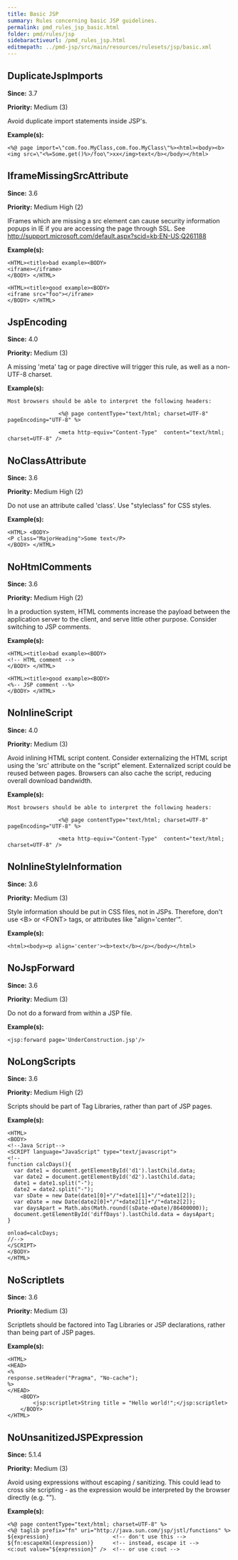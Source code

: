```yaml
---
title: Basic JSP
summary: Rules concerning basic JSP guidelines.
permalink: pmd_rules_jsp_basic.html
folder: pmd/rules/jsp
sidebaractiveurl: /pmd_rules_jsp.html
editmepath: ../pmd-jsp/src/main/resources/rulesets/jsp/basic.xml
---
```

## DuplicateJspImports

**Since:** 3.7

**Priority:** Medium (3)

Avoid duplicate import statements inside JSP's.

**Example(s):**

```
<%@ page import=\"com.foo.MyClass,com.foo.MyClass\"%><html><body><b><img src=\"<%=Some.get()%>/foo\">xx</img>text</b></body></html>
```

## IframeMissingSrcAttribute

**Since:** 3.6

**Priority:** Medium High (2)

IFrames which are missing a src element can cause security information popups in IE if you are accessing the page
through SSL. See http://support.microsoft.com/default.aspx?scid=kb;EN-US;Q261188

**Example(s):**

```
<HTML><title>bad example><BODY>
<iframe></iframe>
</BODY> </HTML>

<HTML><title>good example><BODY>
<iframe src="foo"></iframe>
</BODY> </HTML>
```

## JspEncoding

**Since:** 4.0

**Priority:** Medium (3)

A missing 'meta' tag or page directive will trigger this rule, as well as a non-UTF-8 charset.

**Example(s):**

```
Most browsers should be able to interpret the following headers:
                
                <%@ page contentType="text/html; charset=UTF-8" pageEncoding="UTF-8" %>
                    
                <meta http-equiv="Content-Type"  content="text/html; charset=UTF-8" />
```

## NoClassAttribute

**Since:** 3.6

**Priority:** Medium High (2)

Do not use an attribute called 'class'. Use "styleclass" for CSS styles.

**Example(s):**

```
<HTML> <BODY>
<P class="MajorHeading">Some text</P>
</BODY> </HTML>
```

## NoHtmlComments

**Since:** 3.6

**Priority:** Medium High (2)

In a production system, HTML comments increase the payload
			between the application server to the client, and serve
			little other purpose. Consider switching to JSP comments.

**Example(s):**

```
<HTML><title>bad example><BODY>
<!-- HTML comment -->
</BODY> </HTML>

<HTML><title>good example><BODY>
<%-- JSP comment --%>
</BODY> </HTML>
```

## NoInlineScript

**Since:** 4.0

**Priority:** Medium (3)

Avoid inlining HTML script content.  Consider externalizing the HTML script using the 'src' attribute on the "script" element.
Externalized script could be reused between pages.  Browsers can also cache the script, reducing overall download bandwidth.

**Example(s):**

```
Most browsers should be able to interpret the following headers:
                
                <%@ page contentType="text/html; charset=UTF-8" pageEncoding="UTF-8" %>
                    
                <meta http-equiv="Content-Type"  content="text/html; charset=UTF-8" />
```

## NoInlineStyleInformation

**Since:** 3.6

**Priority:** Medium (3)

Style information should be put in CSS files, not in JSPs. Therefore, don't use &lt;B> or &lt;FONT> tags, or attributes like "align='center'".

**Example(s):**

```
<html><body><p align='center'><b>text</b></p></body></html>
```

## NoJspForward

**Since:** 3.6

**Priority:** Medium (3)

Do not do a forward from within a JSP file.

**Example(s):**

```
<jsp:forward page='UnderConstruction.jsp'/>
```

## NoLongScripts

**Since:** 3.6

**Priority:** Medium High (2)

Scripts should be part of Tag Libraries, rather than part of JSP pages.

**Example(s):**

```
<HTML>
<BODY>
<!--Java Script-->
<SCRIPT language="JavaScript" type="text/javascript">
<!--
function calcDays(){
  var date1 = document.getElementById('d1').lastChild.data;
  var date2 = document.getElementById('d2').lastChild.data;
  date1 = date1.split("-");
  date2 = date2.split("-");
  var sDate = new Date(date1[0]+"/"+date1[1]+"/"+date1[2]);
  var eDate = new Date(date2[0]+"/"+date2[1]+"/"+date2[2]);
  var daysApart = Math.abs(Math.round((sDate-eDate)/86400000));
  document.getElementById('diffDays').lastChild.data = daysApart;
}

onload=calcDays;
//-->
</SCRIPT>
</BODY>
</HTML>
```

## NoScriptlets

**Since:** 3.6

**Priority:** Medium (3)

Scriptlets should be factored into Tag Libraries or JSP	declarations, rather than being part of JSP pages.

**Example(s):**

```
<HTML>
<HEAD>
<%
response.setHeader("Pragma", "No-cache");
%>
</HEAD>
	<BODY>
		<jsp:scriptlet>String title = "Hello world!";</jsp:scriptlet>
	</BODY>
</HTML>
```

## NoUnsanitizedJSPExpression

**Since:** 5.1.4

**Priority:** Medium (3)

Avoid using expressions without escaping / sanitizing. This could lead to cross site scripting - as the expression
would be interpreted by the browser directly (e.g. "<script>alert('hello');</script>").

**Example(s):**

```
<%@ page contentType="text/html; charset=UTF-8" %>
<%@ taglib prefix="fn" uri="http://java.sun.com/jsp/jstl/functions" %>
${expression}                    <!-- don't use this -->
${fn:escapeXml(expression)}      <!-- instead, escape it -->
<c:out value="${expression}" />  <!-- or use c:out -->
```

